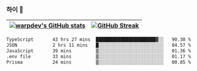 
### 하이 👋
[![warpdev's GitHub stats](https://github-readme-stats.vercel.app/api?username=warpdev&show_icons=true&theme=vue-dark)](#) |[![GitHub Streak](https://github-readme-streak-stats.herokuapp.com/?user=warpdev&theme=dark)](#)
--- | --- |
<!--START_SECTION:waka-->

```txt
TypeScript       43 hrs 27 mins  ██████████████████████▓░░   90.30 %
JSON             2 hrs 11 mins   █░░░░░░░░░░░░░░░░░░░░░░░░   04.57 %
JavaScript       39 mins         ▒░░░░░░░░░░░░░░░░░░░░░░░░   01.36 %
.env file        33 mins         ▒░░░░░░░░░░░░░░░░░░░░░░░░   01.17 %
Prisma           24 mins         ▒░░░░░░░░░░░░░░░░░░░░░░░░   00.85 %
```

<!--END_SECTION:waka-->

<!--
**warpdev/warpdev** is a ✨ _special_ ✨ repository because its `README.md` (this file) appears on your GitHub profile.

Here are some ideas to get you started:

- 🔭 I’m currently working on ...
- 🌱 I’m currently learning ...
- 👯 I’m looking to collaborate on ...
- 🤔 I’m looking for help with ...
- 💬 Ask me about ...
- 📫 How to reach me: ...
- 😄 Pronouns: ...
- ⚡ Fun fact: ...
-->
